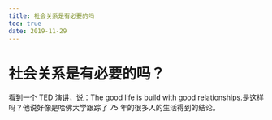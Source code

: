 ```yaml
---
title: 社会关系是有必要的吗
toc: true
date: 2019-11-29
---
```

# 社会关系是有必要的吗？


看到一个 TED 演讲，说：The good life is build with good relationships.是这样吗？他说好像是哈佛大学跟踪了 75 年的很多人的生活得到的结论。
